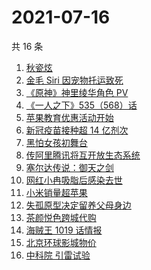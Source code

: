 # 2021-07-16

共 16 条

<!-- BEGIN ZHIHUSEARCH -->
<!-- 最后更新时间 Fri Jul 16 2021 13:09:14 GMT+0800 (China Standard Time) -->
1. [秋瓷炫](https://www.zhihu.com/search?q=秋瓷炫)
1. [金毛 Siri 因宠物托运致死](https://www.zhihu.com/search?q=金毛siri)
1. [ 《原神》神里绫华角色 PV](https://www.zhihu.com/search?q=原神)
1. [《一人之下》535（568）话](https://www.zhihu.com/search?q=一人之下)
1. [苹果教育优惠活动开始](https://www.zhihu.com/search?q=教育优惠)
1. [新冠疫苗接种超 14 亿剂次](https://www.zhihu.com/search?q=新冠疫苗)
1. [黑怕女孩初舞台](https://www.zhihu.com/search?q=黑怕女孩)
1. [传阿里腾讯将互开放生态系统](https://www.zhihu.com/search?q=阿里腾讯)
1. [塞尔达传说：御天之剑](https://www.zhihu.com/search?q=塞尔达)
1. [网红小冉吸脂后感染去世](https://www.zhihu.com/search?q=网红吸脂)
1. [小米销量超苹果](https://www.zhihu.com/search?q=小米)
1. [失孤原型决定留养父母身边](https://www.zhihu.com/search?q=失孤原型)
1. [茶颜悦色跨城代购](https://www.zhihu.com/search?q=茶颜悦色)
1. [海贼王 1019 话情报](https://www.zhihu.com/search?q=海贼王)
1. [北京环球影城物价](https://www.zhihu.com/search?q=环球影城)
1. [中科院 引雷试验](https://www.zhihu.com/search?q=引雷试验)
<!-- END ZHIHUSEARCH -->
